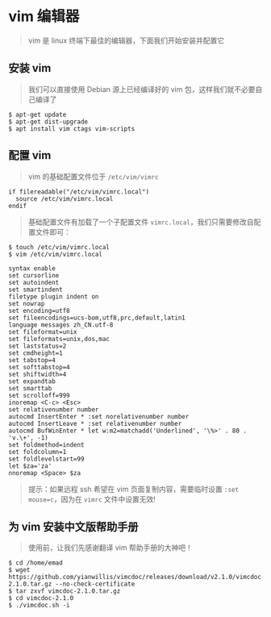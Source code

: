 # vim 编辑器

> vim 是 linux 终端下最佳的编辑器，下面我们开始安装并配置它

## 安装 vim

> 我们可以直接使用 Debian 源上已经编译好的 vim 包，这样我们就不必要自己编译了

```shell
$ apt-get update
$ apt-get dist-upgrade
$ apt install vim ctags vim-scripts
```

## 配置 vim

> vim 的基础配置文件位于 `/etc/vim/vimrc`

```vimrc
if filereadable("/etc/vim/vimrc.local")
  source /etc/vim/vimrc.local
endif
```

> 基础配置文件有加载了一个子配置文件 `vimrc.local`，我们只需要修改自配置文件即可：

```shell
$ touch /etc/vim/vimrc.local
$ vim /etc/vim/vimrc.local
```

```vimrc
syntax enable
set cursorline
set autoindent
set smartindent
filetype plugin indent on
set nowrap
set encoding=utf8
set fileencodings=ucs-bom,utf8,prc,default,latin1
language messages zh_CN.utf-8
set fileformat=unix
set fileformats=unix,dos,mac
set laststatus=2
set cmdheight=1
set tabstop=4
set softtabstop=4
set shiftwidth=4
set expandtab
set smarttab
set scrolloff=999
inoremap <C-c> <Esc>
set relativenumber number
autocmd InsertEnter * :set norelativenumber number
autocmd InsertLeave * :set relativenumber number
autocmd BufWinEnter * let w:m2=matchadd('Underlined', '\%>' . 80 . 'v.\+', -1)
set foldmethod=indent
set foldcolumn=1
set foldlevelstart=99
let $za='za'
nnoremap <Space> $za
```

> 提示：如果远程 ssh 希望在 vim 页面复制内容，需要临时设置 `:set mouse=c`，因为在 `vimrc` 文件中设置无效!

## 为 vim 安装中文版帮助手册

> 使用前，让我们先感谢翻译 vim 帮助手册的大神吧！

```shell
$ cd /home/emad
$ wget https://github.com/yianwillis/vimcdoc/releases/download/v2.1.0/vimcdoc-2.1.0.tar.gz --no-check-certificate
$ tar zxvf vimcdoc-2.1.0.tar.gz
$ cd vimcdoc-2.1.0
$ ./vimcdoc.sh -i
```
